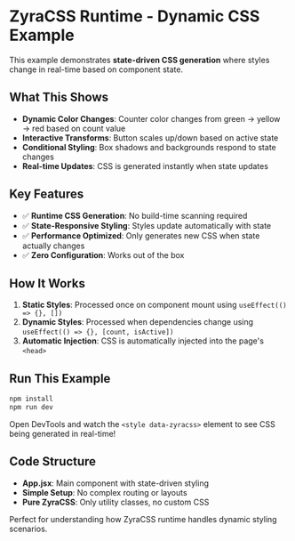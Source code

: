 # ZyraCSS Runtime - Dynamic CSS Example

This example demonstrates **state-driven CSS generation** where styles change in real-time based on component state.

## What This Shows

- **Dynamic Color Changes**: Counter color changes from green → yellow → red based on count value
- **Interactive Transforms**: Button scales up/down based on active state
- **Conditional Styling**: Box shadows and backgrounds respond to state changes
- **Real-time Updates**: CSS is generated instantly when state updates

## Key Features

- ✅ **Runtime CSS Generation**: No build-time scanning required
- ✅ **State-Responsive Styling**: Styles update automatically with state
- ✅ **Performance Optimized**: Only generates new CSS when state actually changes
- ✅ **Zero Configuration**: Works out of the box

## How It Works

1. **Static Styles**: Processed once on component mount using `useEffect(() => {}, [])`
2. **Dynamic Styles**: Processed when dependencies change using `useEffect(() => {}, [count, isActive])`
3. **Automatic Injection**: CSS is automatically injected into the page's `<head>`

## Run This Example

```bash
npm install
npm run dev
```

Open DevTools and watch the `<style data-zyracss>` element to see CSS being generated in real-time!

## Code Structure

- **App.jsx**: Main component with state-driven styling
- **Simple Setup**: No complex routing or layouts
- **Pure ZyraCSS**: Only utility classes, no custom CSS

Perfect for understanding how ZyraCSS runtime handles dynamic styling scenarios.
